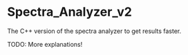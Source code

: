 # Spectra_Analyzer_v2

The C++ version of the spectra analyzer to get results faster.

TODO: More explanations!
